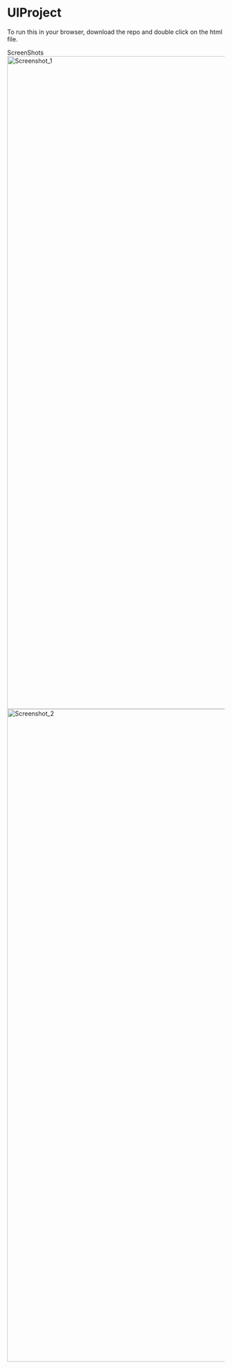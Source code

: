 # UIProject
To run this in your browser, download the repo and double click on the html file.

ScreenShots
<img width="1512" alt="Screenshot_1" src="https://user-images.githubusercontent.com/111436778/187135207-7bad62dd-4e7a-4569-ac0e-d25c0e4d57f5.png">
<img width="1512" alt="Screenshot_2" src="https://user-images.githubusercontent.com/111436778/187135219-faa3dad2-8ced-44d6-b866-76cd026dd430.png">
